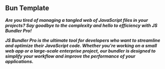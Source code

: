 ## Bun Template

**_Are you tired of managing a tangled web of JavaScript files in your projects? Say goodbye to the
complexity and hello to efficiency with JS Bundler Pro!_**

**_JS Bundler Pro is the ultimate tool for developers who want to streamline and optimize their
JavaScript code. Whether you're working on a small web app or a large-scale enterprise project, our
bundler is designed to simplify your workflow and improve the performance of your applications._**
